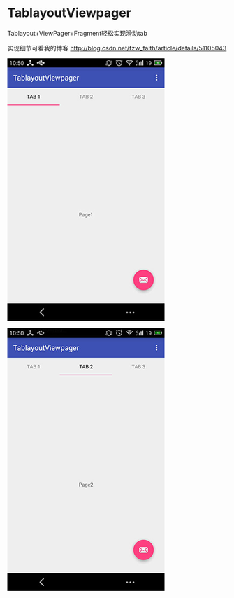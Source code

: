 # TablayoutViewpager
Tablayout+ViewPager+Fragment轻松实现滑动tab

实现细节可看我的博客 http://blog.csdn.net/fzw_faith/article/details/51105043



![images](https://github.com/crazyfzw/ProjectImages/blob/master/TablayoutViewpager/a.jpg)

![images](https://github.com/crazyfzw/ProjectImages/blob/master/TablayoutViewpager/b.jpg)
